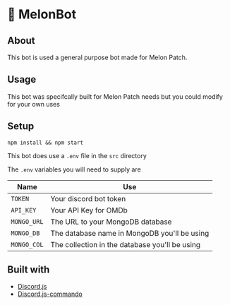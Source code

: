 # 🍉 MelonBot

## About

This bot is used a general purpose bot made for Melon Patch.

## Usage

This bot was specifcally built for Melon Patch needs but you could modify for your own uses

## Setup

`npm install && npm start`

This bot does use a `.env` file in the `src` directory

The `.env` variables you will need to supply are

| Name            | Use                                            |
|-----------------|------------------------------------------------|
| `TOKEN`         | Your discord bot token                         |
| `API_KEY`       | Your API Key for OMDb                          |
| `MONGO_URL`     | The URL to your MongoDB database               |
| `MONGO_DB`      | The database name in MongoDB you'll be using   |
| `MONGO_COL`     | The collection in the database you'll be using |

## Built with

* [Discord.js](https://discord.js.org)
* [Discord.js-commando](https://github.com/discordjs/Commando)